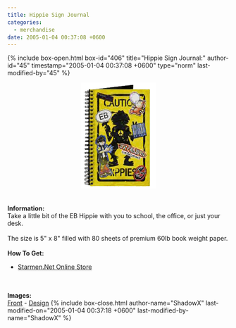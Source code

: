 ```yaml
---
title: Hippie Sign Journal
categories:
  - merchandise
date: 2005-01-04 00:37:08 +0600
---
```

{% include box-open.html box-id="406" title="Hippie Sign Journal:" author-id="45" timestamp="2005-01-04 00:37:08 +0600" type="norm" last-modified-by="45" %}
	<center>
	<img src="/merchandise/images/smn_hsj_title.png" border="0" alt="Hippie Sign Journal" />
	</center>
	<br /><br />
	<b>Information:</b>
	<br />
	Take a little bit of the EB Hippie with you to school, the office, or just your desk. 
	<br /><br />
	The size is 5" x 8" filled with 80 sheets of premium 60lb book weight paper.
	<br /><br />
	<b>How To Get:</b>
	<br />
	<ul>
	<li><a href="http://www.cafeshops.com/starmen.8910560">Starmen.Net Online Store</a></li>
	</ul>
	<br /><br />
	<b>Images:</b>
	<br />
	<a href="/merchandise/images/smn_hsj_front.jpg">Front</a> - <a href="/merchandise/images/smn_hsj_design.jpg">Design</a>
{% include box-close.html author-name="ShadowX" last-modified-on="2005-01-04 00:37:18 +0600" last-modified-by-name="ShadowX" %}

